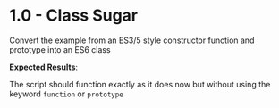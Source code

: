 # 1.0 - Class Sugar

Convert the example from an ES3/5 style constructor function and prototype into
an ES6 class

**Expected Results**:

The script should function exactly as it does now but without using the keyword
`function` or `prototype`


